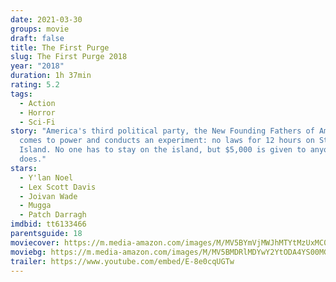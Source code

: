 ```yaml
---
date: 2021-03-30
groups: movie
draft: false
title: The First Purge
slug: The First Purge 2018
year: "2018"
duration: 1h 37min
rating: 5.2
tags:
  - Action
  - Horror
  - Sci-Fi
story: "America's third political party, the New Founding Fathers of America,
  comes to power and conducts an experiment: no laws for 12 hours on Staten
  Island. No one has to stay on the island, but $5,000 is given to anyone who
  does."
stars:
  - Y'lan Noel
  - Lex Scott Davis
  - Joivan Wade
  - Mugga
  - Patch Darragh
imdbid: tt6133466
parentsguide: 18
moviecover: https://m.media-amazon.com/images/M/MV5BYmVjMWJhMTYtMzUxMC00ODdhLTk3YzMtZDFhNGUyOGFhYTY0XkEyXkFqcGdeQXVyNDIzMzcwNjc@._V1_FMjpg_UX716_.jpg
moviebg: https://m.media-amazon.com/images/M/MV5BMDRlMDYwY2YtODA4YS00MGVlLWFkNGQtODUzMjM4ZGQwNjI0XkEyXkFqcGdeQXVyMjI3NzE4MTM@._V1_FMjpg_UX1280_.jpg
trailer: https://www.youtube.com/embed/E-8e0cqUGTw
---
```

